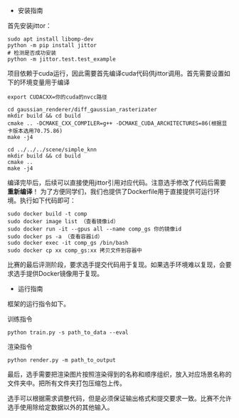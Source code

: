 - 安装指南

首先安装jittor：

~~~
sudo apt install libomp-dev
python -m pip install jittor
# 检测是否成功安装
python -m jittor.test.test_example
~~~

项目依赖于cuda运行，因此需要首先编译cuda代码供jittor调用。首先需要设置如下的环境变量用于编译

~~~
export CUDACXX=你的cuda的nvcc路径

cd gaussian_renderer/diff_gaussian_rasterizater
mkdir build && cd build
cmake .. -DCMAKE_CXX_COMPILER=g++ -DCMAKE_CUDA_ARCHITECTURES=86(根据显卡版本选用70.75.86)
make -j4

cd ../../../scene/simple_knn
mkdir build && cd build
cmake ..
make -j4
~~~

编译完毕后，后续可以直接使用jittor引用对应代码。注意选手修改了代码后需要**重新编译**！
为了方便同学们，我们也提供了Dockerfile用于直接提供可运行环境。执行如下代码即可：

~~~
sudo docker build -t comp 
sudo docker image list （查看镜像id）
sudo docker run -it --gpus all --name comp_gs 你的镜像id
sudo docker ps -a （查看容器id）
sudo docker exec -it comp_gs /bin/bash
sudo docker cp xx comp_gs:xx 拷贝文件到容器中
~~~

比赛的最后评测阶段，要求选手提交代码用于复现。如果选手环境难以复现，会要求选手提供Docker镜像用于复现。

- 运行指南

框架的运行指令如下。

训练指令
~~~
python train.py -s path_to_data --eval
~~~

渲染指令
~~~
python render.py -m path_to_output
~~~

最后，选手需要把渲染图片按照渲染得到的名称和顺序组织，放入对应场景名称的文件夹中。把所有文件夹打包压缩包上传。

选手可以根据需求调整代码，但是必须保证输出格式和提交要求一致。比赛不允许选手使用除给定数据以外的其他输入。